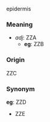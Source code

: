 epidermis
### Meaning
+ _adj_: ZZA
	+ __eg__: ZZB

### Origin

ZZC

### Synonym

__eg__: ZZD

+ ZZE


